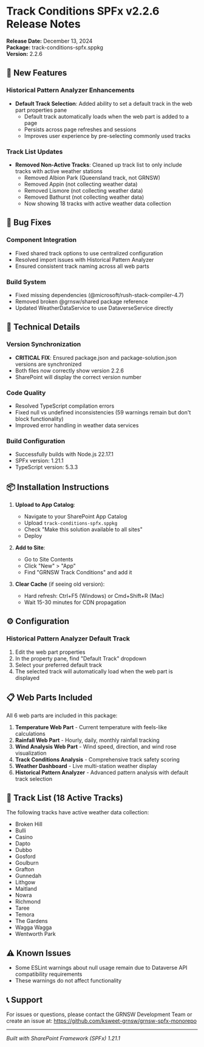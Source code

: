# Track Conditions SPFx v2.2.6 Release Notes

**Release Date:** December 13, 2024  
**Package:** track-conditions-spfx.sppkg  
**Version:** 2.2.6

## 🎯 New Features

### Historical Pattern Analyzer Enhancements
- **Default Track Selection**: Added ability to set a default track in the web part properties pane
  - Default track automatically loads when the web part is added to a page
  - Persists across page refreshes and sessions
  - Improves user experience by pre-selecting commonly used tracks

### Track List Updates
- **Removed Non-Active Tracks**: Cleaned up track list to only include tracks with active weather stations
  - Removed Albion Park (Queensland track, not GRNSW)
  - Removed Appin (not collecting weather data)
  - Removed Lismore (not collecting weather data)  
  - Removed Bathurst (not collecting weather data)
  - Now showing 18 tracks with active weather data collection

## 🐛 Bug Fixes

### Component Integration
- Fixed shared track options to use centralized configuration
- Resolved import issues with Historical Pattern Analyzer
- Ensured consistent track naming across all web parts

### Build System
- Fixed missing dependencies (@microsoft/rush-stack-compiler-4.7)
- Removed broken @grnsw/shared package reference
- Updated WeatherDataService to use DataverseService directly

## 🔧 Technical Details

### Version Synchronization
- **CRITICAL FIX**: Ensured package.json and package-solution.json versions are synchronized
- Both files now correctly show version 2.2.6
- SharePoint will display the correct version number

### Code Quality
- Resolved TypeScript compilation errors
- Fixed null vs undefined inconsistencies (59 warnings remain but don't block functionality)
- Improved error handling in weather data services

### Build Configuration
- Successfully builds with Node.js 22.17.1
- SPFx version: 1.21.1
- TypeScript version: 5.3.3

## 📦 Installation Instructions

1. **Upload to App Catalog**:
   - Navigate to your SharePoint App Catalog
   - Upload `track-conditions-spfx.sppkg`
   - Check "Make this solution available to all sites"
   - Deploy

2. **Add to Site**:
   - Go to Site Contents
   - Click "New" > "App"
   - Find "GRNSW Track Conditions" and add it

3. **Clear Cache** (if seeing old version):
   - Hard refresh: Ctrl+F5 (Windows) or Cmd+Shift+R (Mac)
   - Wait 15-30 minutes for CDN propagation

## ⚙️ Configuration

### Historical Pattern Analyzer Default Track
1. Edit the web part properties
2. In the property pane, find "Default Track" dropdown
3. Select your preferred default track
4. The selected track will automatically load when the web part is displayed

## 📋 Web Parts Included

All 6 web parts are included in this package:
1. **Temperature Web Part** - Current temperature with feels-like calculations
2. **Rainfall Web Part** - Hourly, daily, monthly rainfall tracking  
3. **Wind Analysis Web Part** - Wind speed, direction, and wind rose visualization
4. **Track Conditions Analysis** - Comprehensive track safety scoring
5. **Weather Dashboard** - Live multi-station weather display
6. **Historical Pattern Analyzer** - Advanced pattern analysis with default track selection

## 🏁 Track List (18 Active Tracks)

The following tracks have active weather data collection:
- Broken Hill
- Bulli
- Casino
- Dapto
- Dubbo
- Gosford
- Goulburn
- Grafton
- Gunnedah
- Lithgow
- Maitland
- Nowra
- Richmond
- Taree
- Temora
- The Gardens
- Wagga Wagga
- Wentworth Park

## ⚠️ Known Issues

- Some ESLint warnings about null usage remain due to Dataverse API compatibility requirements
- These warnings do not affect functionality

## 📞 Support

For issues or questions, please contact the GRNSW Development Team or create an issue at:
https://github.com/ksweet-grnsw/grnsw-spfx-monorepo

---
*Built with SharePoint Framework (SPFx) 1.21.1*